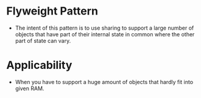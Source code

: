 # Flyweight Pattern
* The intent of this pattern is to use sharing to support a large number of objects that have part of their internal state in common where the other part of state can vary.

# Applicability
* When you have to support a huge amount of objects that hardly fit into given RAM.
